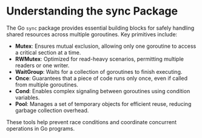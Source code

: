 # Understanding the sync Package

The Go `sync` package provides essential building blocks for safely handling shared resources across multiple goroutines. Key primitives include:

- **Mutex**: Ensures mutual exclusion, allowing only one goroutine to access a critical section at a time.
- **RWMutex**: Optimized for read-heavy scenarios, permitting multiple readers or one writer.
- **WaitGroup**: Waits for a collection of goroutines to finish executing.
- **Once**: Guarantees that a piece of code runs only once, even if called from multiple goroutines.
- **Cond**: Enables complex signaling between goroutines using condition variables.
- **Pool**: Manages a set of temporary objects for efficient reuse, reducing garbage collection overhead.

These tools help prevent race conditions and coordinate concurrent operations in Go programs.